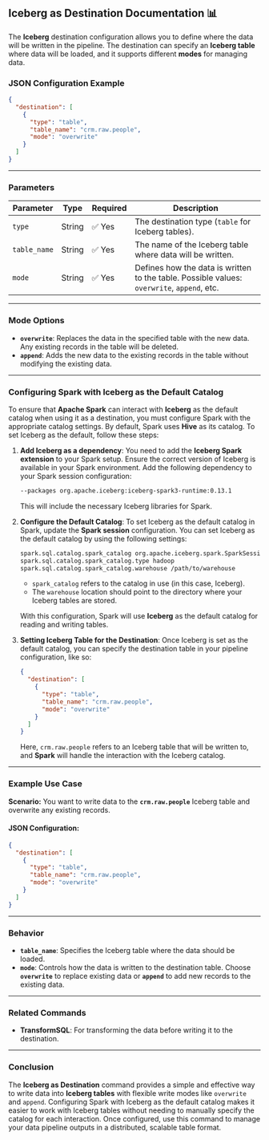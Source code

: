 
## **Iceberg as Destination Documentation 📊**

The **Iceberg** destination configuration allows you to define where the data will be written in the pipeline. The destination can specify an **Iceberg table** where data will be loaded, and it supports different **modes** for managing data.

### **JSON Configuration Example**

```json
{
  "destination": [
    {
      "type": "table",
      "table_name": "crm.raw.people",
      "mode": "overwrite"
    }
  ]
}
```

---

### **Parameters**

| Parameter         | Type    | Required | Description |
|-------------------|---------|----------|-------------|
| `type`            | String  | ✅ Yes    | The destination type (`table` for Iceberg tables). |
| `table_name`      | String  | ✅ Yes    | The name of the Iceberg table where data will be written. |
| `mode`            | String  | ✅ Yes    | Defines how the data is written to the table. Possible values: `overwrite`, `append`, etc. |

---

### **Mode Options**

- **`overwrite`**: Replaces the data in the specified table with the new data. Any existing records in the table will be deleted.
- **`append`**: Adds the new data to the existing records in the table without modifying the existing data.

---

### **Configuring Spark with Iceberg as the Default Catalog**

To ensure that **Apache Spark** can interact with **Iceberg** as the default catalog when using it as a destination, you must configure Spark with the appropriate catalog settings. By default, Spark uses **Hive** as its catalog. To set Iceberg as the default, follow these steps:

1. **Add Iceberg as a dependency**:
   You need to add the **Iceberg Spark extension** to your Spark setup. Ensure the correct version of Iceberg is available in your Spark environment. Add the following dependency to your Spark session configuration:

   ```bash
   --packages org.apache.iceberg:iceberg-spark3-runtime:0.13.1
   ```

   This will include the necessary Iceberg libraries for Spark.

2. **Configure the Default Catalog**:
   To set Iceberg as the default catalog in Spark, update the **Spark session** configuration. You can set Iceberg as the default catalog by using the following settings:

   ```bash
   spark.sql.catalog.spark_catalog org.apache.iceberg.spark.SparkSessionCatalog
   spark.sql.catalog.spark_catalog.type hadoop
   spark.sql.catalog.spark_catalog.warehouse /path/to/warehouse
   ```

   - `spark_catalog` refers to the catalog in use (in this case, Iceberg).
   - The `warehouse` location should point to the directory where your Iceberg tables are stored.

   With this configuration, Spark will use **Iceberg** as the default catalog for reading and writing tables.

3. **Setting Iceberg Table for the Destination**:
   Once Iceberg is set as the default catalog, you can specify the destination table in your pipeline configuration, like so:

   ```json
   {
     "destination": [
       {
         "type": "table",
         "table_name": "crm.raw.people",
         "mode": "overwrite"
       }
     ]
   }
   ```

   Here, `crm.raw.people` refers to an Iceberg table that will be written to, and **Spark** will handle the interaction with the Iceberg catalog.

---

### **Example Use Case**

**Scenario:** You want to write data to the **`crm.raw.people`** Iceberg table and overwrite any existing records.

#### **JSON Configuration:**

```json
{
  "destination": [
    {
      "type": "table",
      "table_name": "crm.raw.people",
      "mode": "overwrite"
    }
  ]
}
```

---

### **Behavior**

- **`table_name`**: Specifies the Iceberg table where the data should be loaded.
- **`mode`**: Controls how the data is written to the destination table. Choose **`overwrite`** to replace existing data or **`append`** to add new records to the existing data.

---

### **Related Commands**

- **TransformSQL**: For transforming the data before writing it to the destination.

---

### **Conclusion**

The **Iceberg as Destination** command provides a simple and effective way to write data into **Iceberg tables** with flexible write modes like `overwrite` and `append`. Configuring Spark with Iceberg as the default catalog makes it easier to work with Iceberg tables without needing to manually specify the catalog for each interaction. Once configured, use this command to manage your data pipeline outputs in a distributed, scalable table format.
